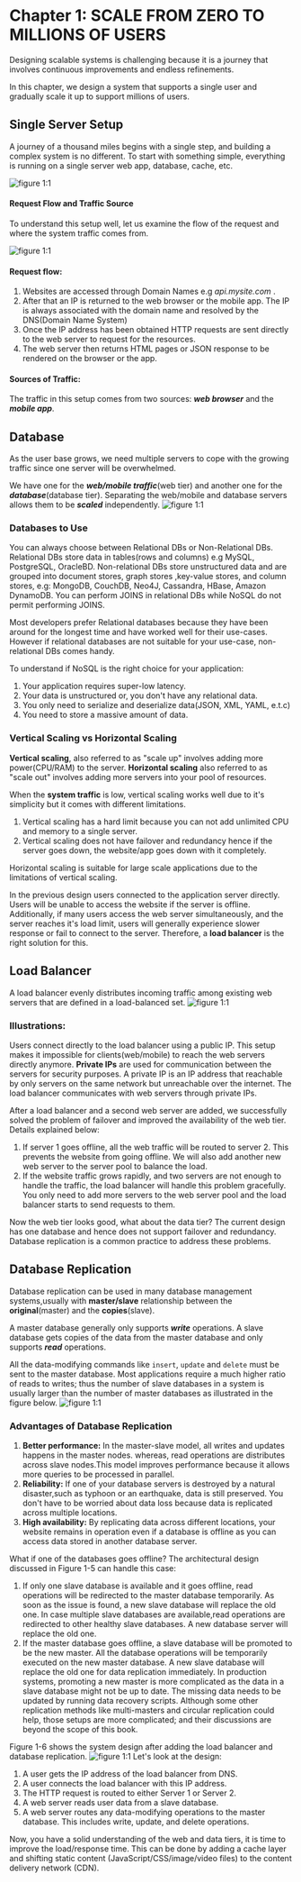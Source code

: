 # Chapter 1: SCALE FROM ZERO TO MILLIONS OF USERS

Designing scalable systems is challenging because it is a journey that 
involves continuous improvements and endless refinements.

In this chapter, we design a system that supports a single user and gradually scale it up
to support millions of users.

## Single Server Setup
A journey of a thousand miles begins with a single step, and building a complex system 
is no different. To start with something simple, everything is running on a single server
web app, database, cache, etc.

![figure 1:1](./assets/fig1.png)

#### Request Flow and Traffic Source
To understand this setup well, let us examine the flow of the request and where the system traffic comes from.

![figure 1:1](./assets/fig2.png)

#### Request flow:
1. Websites are accessed through Domain Names e.g _api.mysite.com_ .
2. After that an IP is returned to the web browser or the mobile app. The IP is always associated with the domain name and resolved by the DNS(Domain Name System)
3. Once the IP address has been obtained HTTP requests are sent directly to the web server to request for the resources.
4. The web server then returns HTML pages or JSON response to be rendered on the browser or the app.

#### Sources of Traffic:
The traffic in this setup comes from two sources: **_web browser_** and the _**mobile app**_.

## Database
As the user base grows, we need multiple servers to cope with the growing traffic since one server will be overwhelmed.

We have one for the **_web/mobile traffic_**(web tier) and another one for the **_database_**(database tier). Separating the web/mobile and database servers allows them to be **_scaled_** independently.
![figure 1:1](./assets/fig3.png)
### Databases to Use
You can always choose between Relational DBs or Non-Relational DBs. Relational DBs store data in tables(rows and columns) e.g MySQL, PostgreSQL, OracleBD. 
Non-relational DBs store unstructured data and are grouped into document stores, graph stores ,key-value stores, and column stores, e.g: MongoDB, CouchDB, Neo4J, Cassandra, HBase, Amazon DynamoDB.
You can perform JOINS in relational DBs while NoSQL do not permit performing JOINS.

Most developers prefer Relational databases because they have been around for the longest time and have worked well for their use-cases. However if relational databases are not suitable for your use-case, non-relational DBs comes handy.

To understand if NoSQL is the right choice for your application:
1. Your application requires super-low latency.
2. Your data is unstructured or, you don't have any relational data.
3. You only need to serialize and deserialize data(JSON, XML, YAML, e.t.c)
4. You need to store a massive amount of data.

### Vertical Scaling vs Horizontal Scaling
**Vertical scaling**, also referred to as "scale up" involves adding more power(CPU/RAM) to the server. **Horizontal scaling** also referred to as "scale out" involves adding more servers into your pool of resources.

When the **system traffic** is low, vertical scaling works well due to it's simplicity but it comes with different limitations.
1. Vertical scaling has a hard limit because you can not add unlimited CPU and memory to a single server.
2. Vertical scaling does not have failover and redundancy hence if the server goes down, the website/app goes down with it completely.

Horizontal scaling is suitable for large scale applications due to the limitations of vertical scaling.

In the previous design users connected to the application server directly. Users will be unable to access the website if the server is offline. Additionally, if many users access the web server simultaneously, 
and the server reaches it's load limit, users will generally experience slower response or fail to connect to the server. Therefore, a **load balancer** is the right solution for this.

## Load Balancer
A load balancer evenly distributes incoming traffic among existing web servers that are defined in a load-balanced set.
![figure 1:1](./assets/fig4.png)
### Illustrations:
Users connect directly to the load balancer using a public IP. This setup makes it impossible for clients(web/mobile) to reach the web servers directly anymore. 
**Private IPs** are used for communication between the servers for security purposes. 
A private IP is an IP address that reachable by only servers on the same network but unreachable over the internet.
The load balancer communicates with web servers through private IPs.

After a load balancer and a second web server are added, we successfully solved the problem of failover and improved the availability of the web tier. Details explained below:
1. If server 1 goes offline, all the web traffic will be routed to server 2. This prevents the website from going offline. We will also add another new web server to the server pool to balance the load.
2. If the website traffic grows rapidly, and two servers are not enough to handle the traffic, the load balancer will handle this problem gracefully. You only need to add more servers to the web server pool and the load balancer starts to send requests to them.

Now the web tier looks good, what about the data tier? The current design has one database and hence does not support failover and redundancy. Database replication is a common practice to address these problems.

## Database Replication
Database replication can be used in many database management systems,usually with **master/slave** relationship between the **original**(master) and the **copies**(slave).

A master database generally only supports **_write_** operations. A slave database gets copies of the data from the master database and only supports **_read_** operations.

All the data-modifying commands like `insert`, `update` and `delete` must be sent to the master database. Most applications require a much higher ratio of reads to writes; thus the number of slave databases in a system is usually larger than the number of master databases as illustrated in the figure below.
![figure 1:1](./assets/fig5.png)

### Advantages of Database Replication
1. **Better performance:** In the master-slave model, all writes and updates happens in the master nodes. whereas, read operations are distributes across slave nodes.This model improves performance because it allows more queries to be processed in parallel.
2. **Reliability:** If one of your database servers is destroyed by a natural disaster,such as typhoon or an earthquake, data is still preserved. You don't have to be worried about data loss because data is replicated across multiple locations.
3. **High availability:** By replicating data across different locations, your website remains in operation even if a database is offline as you can access data stored in another database server.

What if one of the databases goes offline? The architectural design discussed in Figure 1-5 can handle this case:
1. If only one slave database is available and it goes offline, read operations will be redirected to the master database temporarily. As soon as the issue is found, a new slave database will replace the old one. In case multiple slave databases are available,read operations are redirected to other healthy slave databases.  A new database server will replace the old one.
2. If the master database goes offline, a slave database will be promoted to be the new master. All the database operations will be temporarily executed on the new master database. A new slave database will replace the old one for data replication immediately. In production systems, promoting a new master is more complicated as the data in a slave database might not be up to date. The missing data needs to be updated by running data recovery scripts. Although some other replication methods like multi-masters and circular replication could help, those setups are more complicated; and their discussions are beyond the scope of this book.

Figure 1-6 shows the system design after adding the load balancer and database replication.
![figure 1:1](./assets/fig6.png)
Let's look at the design:
1. A user gets the IP address of the load balancer from DNS.
2. A user connects the load balancer with this IP address.
3.  The HTTP request is routed to either Server 1 or Server 2.
4. A web server reads user data from a slave database.
5. A web server routes any data-modifying operations to the master database. This includes write, update, and delete operations.

Now, you have a solid understanding of the web and data tiers, it is time to improve the load/response time. This can be done by adding a cache layer and shifting static content (JavaScript/CSS/image/video files) to the content delivery network (CDN).